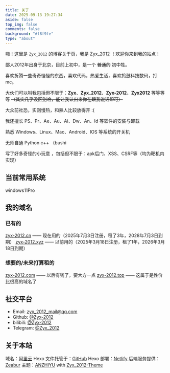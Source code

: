 ```yaml
---
title: 关于
date: 2025-09-13 19:27:34
aside: false
top_img: false
comments: false
background: "#f8f9fe"
type: "about"
---
```


嗨！这里是 `Zyx_2012` 的博客关于页，我是 Zyx_2012 ！欢迎你来到我的站点！

鄙人2012年出身于北京，目前上初中，是一个 ~~普通的~~ 初中牲。

喜欢折腾一些奇奇怪怪的东西，喜欢代码，热爱生活，喜欢捣鼓科技数码，打mc。

大伙们可以叫我包括但不限于：**Zyx**、**Zyx_2012**、**Zyx-2012**、**Zyx2012** 等等等等 ~~（其实几乎没区别哈，能让我认出来你在跟我说话即可）~~

大众前社恐，实则慢热，和熟人比较放得开 :(

我还擅长 PS、Pr、Ae、Au、Ai、Dw、An、Id 等软件的安装与卸载

熟悉 Windows、Linux、Mac、Android、IOS 等系统的开关机

无师自通 Python c++ （bushi

写了好多奇怪的小玩意 ，包括但不限于：apk后门、XSS、CSRF等（均为靶机内实现）

## 当前常用系统

windows11Pro

## 我的域名

### 已有的

[zyx-2012.cn](https://hopedomain.com/zh/age/zyx-2012.cn) —— 现在用的（2025年7月3日注册，租了3年，2028年7月3日到期）
[zyx-2012.xyz](https://hopedomain.com/zh/age/zyx-2012.xyz) —— 以前用的（2025年3月18日注册，租了1年，2026年3月18日到期）

### 想要的/未来打算租的

[zyx-2012.com](https://hopedomain.com/zh/age/zyx-2012.com) —— 以后有钱了，要大方一点
[zyx-2012.top](https://hopedomain.com/zh/age/zyx-2012.top) —— 这属于是性价比很高的域名了


## 社交平台

- Email: <a href="mailto:zyx_2012_mail@qq.com">zyx_2012_mail@qq.com</a>
- Github: [@Zyx-2012](https://github.com/Zyx-2012)
- bilibili: [@Zyx-2012](https://space.bilibili.com/3546582964243214)
- Telegram: [@Zyx_2012](https://t.me/Zyx_2012)

## 关于本站

域名：[阿里云](https://aliyun.com/)
Hexo 文件托管于：[GitHub](https://github.com/)
Hexo 部署：[Netlify](https://www.netlify.com/)
后端服务提供：[Zeabur](https://zeabur.com)
主题：[ANZHIYU](https://docs.anheyu.com/) with [Zyx_2012-Theme](https://blog.zyx-2012.cn)

